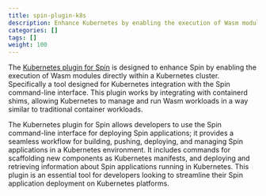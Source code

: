 ```yaml
---
title: spin-plugin-k8s
description: Enhance Kubernetes by enabling the execution of Wasm modules directly within a Kubernetes cluster
categories: []
tags: []
weight: 100
---
```


The [Kubernetes plugin for Spin](https://github.com/spinkube/spin-plugin-k8s) is designed to enhance Spin by enabling the execution of Wasm modules directly within a Kubernetes cluster. Specifically a tool designed for Kubernetes integration with the Spin command-line interface. This plugin works by integrating with containerd shims, allowing Kubernetes to manage and run Wasm workloads in a way similar to traditional container workloads.

The Kubernetes plugin for Spin allows developers to use the Spin command-line interface for deploying Spin applications; it provides a seamless workflow for building, pushing, deploying, and managing Spin applications in a Kubernetes environment. It includes commands for scaffolding new components as Kubernetes manifests, and deploying and retrieving information about Spin applications running in Kubernetes. This plugin is an essential tool for developers looking to streamline their Spin application deployment on Kubernetes platforms.
